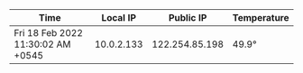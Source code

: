 | Time     | Local IP | Public IP | Temperature |
| ----------- | ----------- | ----------- | ----------- |
| Fri 18 Feb 2022 11:30:02 AM +0545      | 10.0.2.133     | 122.254.85.198  | 49.9° |
